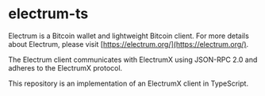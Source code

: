 # electrum-ts

Electrum is a Bitcoin wallet and lightweight Bitcoin client. For more details about Electrum, please visit [https://electrum.org/](https://electrum.org/).

The Electrum client communicates with ElectrumX using JSON-RPC 2.0 and adheres to the ElectrumX protocol.

This repository is an implementation of an ElectrumX client in TypeScript.
